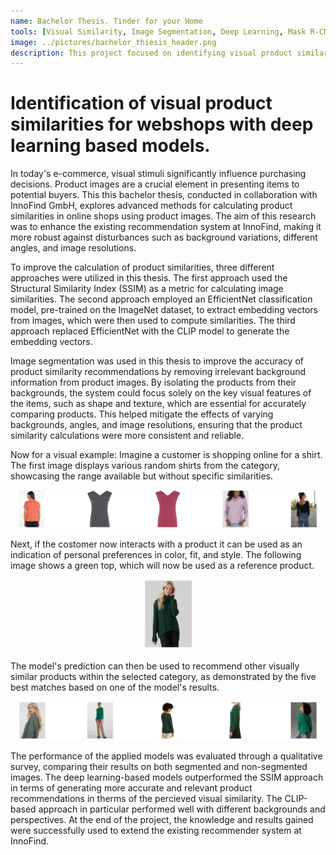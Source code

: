 ```yaml
---
name: Bachelor Thesis. Tinder for your Home
tools: [Visual Similarity, Image Segmentation, Deep Learning, Mask R-CNN, CLIP]
image: ../pictures/bachelor_thiesis_header.png
description: This project focused on identifying visual product similarities for webshops with deep learning based models.
---
```


# Identification of visual product similarities for webshops with deep learning based models.

In today's e-commerce, visual stimuli significantly influence purchasing decisions. Product images are a crucial element in presenting items to potential buyers. This this bachelor thesis, conducted in collaboration with InnoFind GmbH, explores advanced methods for calculating product similarities in online shops using product images. The aim of this research was to enhance the existing recommendation system at InnoFind, making it more robust against disturbances such as background variations, different angles, and image resolutions.

To improve the calculation of product similarities, three different approaches were utilized in this thesis. The first approach used the Structural Similarity Index (SSIM) as a metric for calculating image similarities. The second approach employed an EfficientNet classification model, pre-trained on the ImageNet dataset, to extract embedding vectors from images, which were then used to compute similarities. The third approach replaced EfficientNet with the CLIP model to generate the embedding vectors.

Image segmentation was used in this thesis to improve the accuracy of product similarity recommendations by removing irrelevant background information from product images. By isolating the products from their backgrounds, the system could focus solely on the key visual features of the items, such as shape and texture, which are essential for accurately comparing products. This helped mitigate the effects of varying backgrounds, angles, and image resolutions, ensuring that the product similarity calculations were more consistent and reliable.

Now for a visual example: Imagine a customer is shopping online for a shirt. The first image displays various random shirts from the category, showcasing the range available but without specific similarities.

<p align="center">
  <img src="../pictures/shirt_random.png" alt="random images"/>
</p>

Next, if the costomer now interacts with a product it can be used as an indication of personal preferences in color, fit, and style. The following image shows a green top, which will now be used as a reference product.

<p align="center">
  <img src="../pictures/shirt_reference.png" alt="reference image" width="20%"/>
</p>

The model's prediction can then be used to recommend other visually similar products within the selected category, as demonstrated by the five best matches based on one of the model's results.

<p align="center">
  <img src="../pictures/shirt_clip_seg.png" alt="similar images"/>
</p>

The performance of the applied models was evaluated through a qualitative survey, comparing their results on both segmented and non-segmented images. The deep learning-based models outperformed the SSIM approach in terms of generating more accurate and relevant product recommendations in therms of the percieved visual similarity. The CLIP-based approach in particular performed well with different backgrounds and perspectives. At the end of the project, the knowledge and results gained were successfully used to extend the existing recommender system at InnoFind.

